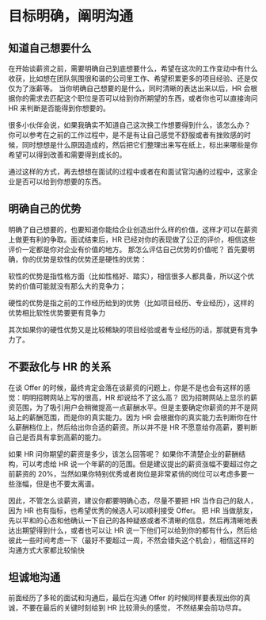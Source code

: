 # 目标明确，阐明沟通

## 知道自己想要什么

在开始谈薪资之前，需要明确自己到底想要什么，希望在这次的工作变动中有什么收获，比如想在团队氛围很和谐的公司里工作、希望积累更多的项目经验、还是仅仅为了涨薪等。 当你明确自己想要的是什么，同时清晰的表达出来以后，HR 会根据你的需求去匹配这个职位是否可以给到你所期望的东西，或者你也可以直接询问 HR 来判断是否能得到你想要的。

很多小伙伴会说，如果我确实不知道自己这次换工作想要得到什么，该怎么办？ 你可以参考在之前的工作过程中，是不是有让自己感觉不舒服或者有挫败感的时候，同时想想是什么原因造成的，然后把它们整理出来写在纸上，标出来哪些是你希望可以得到改善和需要得到成长的。

通过这样的方式，再去想想在面试的过程中或者在和面试官沟通的过程中，这家企业是否可以给到你想要的东西。

## 明确自己的优势

明确了自己想要的，也要知道你能给企业创造出什么样的价值，这样才可以在薪资上做更有利的争取。面试结束后，HR 已经对你的表现做了公正的评价，相信这些评价一定都是你对企业有价值的地方。 那怎么评估自己优势的价值呢？ 首先要明确，你的优势是软性的优势还是硬性的优势：

软性的优势是指性格方面（比如性格好、踏实），相信很多人都具备，所以这个优势的价值可能就没有那么大的竞争力；

硬性的优势是指之前的工作经历给到的优势（比如项目经历、专业经历），这样的优势相比软性优势要更有竞争力

其次如果你的硬性优势又是比较稀缺的项目经验或者专业经历的话，那就更有竞争力了。

## 不要敌化与 HR 的关系

在谈 Offer 的时候，最终肯定会落在谈薪资的问题上，你是不是也会有这样的感觉：明明招聘网站上写的很高，HR 却说给不了这么高？ 因为招聘网站上显示的薪资范围，为了吸引用户会稍微提高一点薪酬水平。但是主要确定你薪资的并不是网站上的薪酬范围，而是你的真实能力。因为 HR 会根据你的真实能力去判断你在什么薪酬档位上，然后给出你合适的薪资。所以并不是 HR 不愿意给你高薪，要判断自己是否具有拿到高薪的能力。

如果 HR 问你期望的薪资是多少，该怎么回答呢？ 如果你不清楚企业的薪酬结构，可以考虑给 HR 说一个年薪的的范围。但是建议提出的薪资涨幅不要超过你之前薪资的 20%，当然如果你特别优秀或者岗位是非常紧俏的岗位可以考虑多要一些涨幅，但是也不要太离谱。

因此，不管怎么谈薪资，建议你都要明确心态，尽量不要把 HR 当作自己的敌人，因为 HR 也有指标，也希望优秀的候选人可以顺利接受 Offer。 把 HR 当做朋友，先以平和的心态和他确认一下自己的各种疑惑或者不清晰的信息，然后再清晰地表达出期望得到什么，或者也可以让 HR 说一下他们可以给到你的都有什么，然后给彼此一些时间考虑一下（最好不要超过一周，不然会错失这个机会），相信这样的沟通方式大家都比较愉快

## 坦诚地沟通

前面经历了多轮的面试和沟通后，最后在沟通 Offer 的时候同样要表现出你的真诚，不要在最后的关键时刻给到 HR 比较滑头的感觉， 不然结果会前功尽弃。
